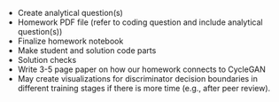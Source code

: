 - Create analytical question(s)
- Homework PDF file (refer to coding question and include analytical question(s))
- Finalize homework notebook
- Make student and solution code parts
- Solution checks
- Write 3-5 page paper on how our homework connects to CycleGAN
- May create visualizations for discriminator decision boundaries in different training stages if there is more time (e.g., after peer review).